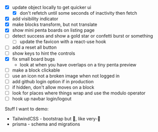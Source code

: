 * [x] update object locally to get quicker ui
  * [x] don't refetch until some seconds of inactivity then fetch
* [x] add visibility indicator
* [x] make blocks transform, but not translate
* [x] show mini penta boards on listing page
* [ ] detect success and show a gold star or confetti burst or something
  * [ ] update the favicon with a react-use hook
* [ ] add a reset all button
* [ ] show keys to hint the controls
* [x] fix small board bugs
  * look at when you have overlaps on a tiny penta preview
* [ ] make a block clickable
* [ ] use an icon not a broken image when not logged in
* [ ] add github login option if in production
* [ ] if hidden, don't allow moves on a block
* [ ] look for places where things wrap and use the modulo operator
* [ ] hook up navbar login/logout

Stuff I want to demo:
* TailwindCSS - bootstrap but 🍄, like very-🍄
* prisma - schema and migrations